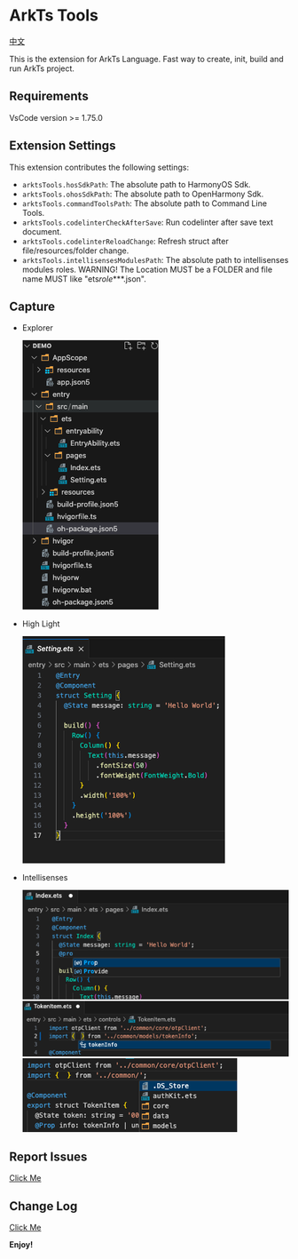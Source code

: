 # ArkTs Tools

[中文](https://gitee.com/michael-eddy/ark-tools/blob/master/README.md)

This is the extension for ArkTs Language. Fast way to create, init, build and run ArkTs project.

## Requirements

VsCode version >= 1.75.0

## Extension Settings

This extension contributes the following settings:

- `arktsTools.hosSdkPath`: The absolute path to HarmonyOS Sdk.
- `arktsTools.ohosSdkPath`: The absolute path to OpenHarmony Sdk.
- `arktsTools.commandToolsPath`: The absolute path to Command Line Tools.
- `arktsTools.codelinterCheckAfterSave`: Run codelinter after save text document.
- `arktsTools.codelinterReloadChange`: Refresh struct after file/resources/folder change.
- `arktsTools.intellisensesModulesPath`: The absolute path to intellisenses modules roles. WARNING! The Location MUST be a FOLDER and file name MUST like "ets*role*\*\*\*.json".

## Capture

- Explorer

  <img src="images/explorer.png">

- High Light

  <img src="images/high-light.png">

- Intellisenses

  <img src="images/key-intellisenses.png">
  <img src="images/class-intellisenses.png">
  <img src="images/path-intellisenses.png">

## Report Issues

[Click Me](https://gitee.com/michael-eddy/ark-tools/issues)

## Change Log

[Click Me](https://marketplace.visualstudio.com/items/MichaelDing.ark-tools/changelog)

**Enjoy!**
